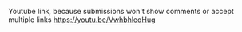 Youtube link, because submissions won't show comments or accept multiple links
https://youtu.be/VwhbhleqHug
